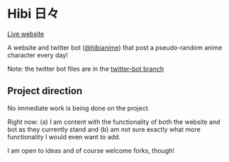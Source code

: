 # Hibi 日々

[Live website](https://hibi.fun)

A website and twitter bot ([@hibianime](https://twitter.com/hibianime)) that post a pseudo-random anime character every day!

Note: the twitter bot files are in the [twitter-bot branch](https://gitlab.com/spongechameleon/hibi/-/tree/twitter-bot)

## Project direction

No immediate work is being done on the project.

Right now: (a) I am content with the functionality of both the website and bot as they currently stand and (b) am not sure exactly what more functionality I would even want to add.

I am open to ideas and of course welcome forks, though!
